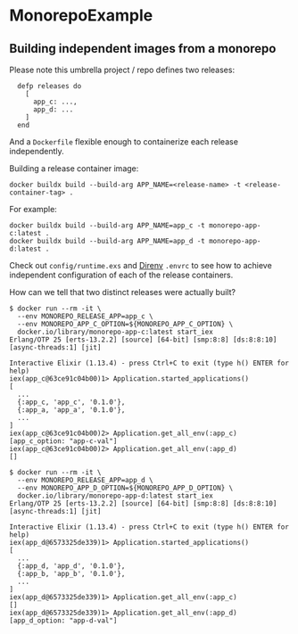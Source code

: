 # MonorepoExample

## Building independent images from a monorepo

Please note this umbrella project / repo defines two releases:

```
  defp releases do
    [
      app_c: ...,
      app_d: ...
    ]
  end
```

And a `Dockerfile` flexible enough to containerize each release independently.

Building a release container image:

```
docker buildx build --build-arg APP_NAME=<release-name> -t <release-container-tag> .
```

For example:

```
docker buildx build --build-arg APP_NAME=app_c -t monorepo-app-c:latest .
docker buildx build --build-arg APP_NAME=app_d -t monorepo-app-d:latest .
```

Check out `config/runtime.exs` and [Direnv](https://direnv.net/) `.envrc` to see how
to achieve independent configuration of each of the release containers.

How can we tell that two distinct releases were actually built?

```
$ docker run --rm -it \
  --env MONOREPO_RELEASE_APP=app_c \
  --env MONOREPO_APP_C_OPTION=${MONOREPO_APP_C_OPTION} \
  docker.io/library/monorepo-app-c:latest start_iex
Erlang/OTP 25 [erts-13.2.2] [source] [64-bit] [smp:8:8] [ds:8:8:10] [async-threads:1] [jit]

Interactive Elixir (1.13.4) - press Ctrl+C to exit (type h() ENTER for help)
iex(app_c@63ce91c04b00)1> Application.started_applications()
[
  ...
  {:app_c, 'app_c', '0.1.0'},
  {:app_a, 'app_a', '0.1.0'},
  ...
]
iex(app_c@63ce91c04b00)2> Application.get_all_env(:app_c)
[app_c_option: "app-c-val"]
iex(app_c@63ce91c04b00)2> Application.get_all_env(:app_d)
[]
```

```
$ docker run --rm -it \
  --env MONOREPO_RELEASE_APP=app_d \
  --env MONOREPO_APP_D_OPTION=${MONOREPO_APP_D_OPTION} \
  docker.io/library/monorepo-app-d:latest start_iex
Erlang/OTP 25 [erts-13.2.2] [source] [64-bit] [smp:8:8] [ds:8:8:10] [async-threads:1] [jit]

Interactive Elixir (1.13.4) - press Ctrl+C to exit (type h() ENTER for help)
iex(app_d@6573325de339)1> Application.started_applications()
[
  ...
  {:app_d, 'app_d', '0.1.0'},
  {:app_b, 'app_b', '0.1.0'},
  ...
]
iex(app_d@6573325de339)1> Application.get_all_env(:app_c)
[]
iex(app_d@6573325de339)1> Application.get_all_env(:app_d)
[app_d_option: "app-d-val"]
```
